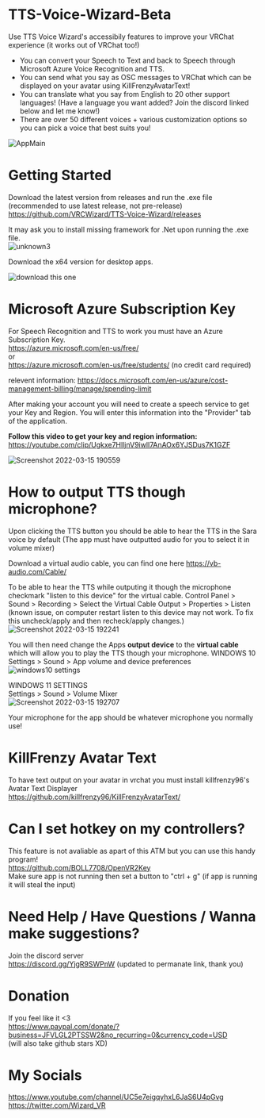 # TTS-Voice-Wizard-Beta
Use TTS Voice Wizard's accessibily features to improve your VRChat experience (it works out of VRChat too!)
* You can convert your Speech to Text and back to Speech through Microsoft Azure Voice Recognition and TTS.<br />
* You can send what you say as OSC messages to VRChat which can be displayed on your avatar using KillFrenzyAvatarText!<br />
* You can translate what you say from English to 20 other support languages! (Have a language you want added? Join the discord linked below and let me know!) <br />
* There are over 50 different voices + various customization options so you can pick a voice that best suits you! <br />

![AppMain](https://user-images.githubusercontent.com/101527472/158492198-deabcf22-e5a7-4b7c-a12a-b741897e8d83.jpg)

# Getting Started
Download the latest version from releases and run the .exe file (recommended to use latest release, not pre-release) <br />
https://github.com/VRCWizard/TTS-Voice-Wizard/releases <br />

It may ask you to install missing framework for .Net upon running the .exe file.<br />
![unknown3](https://user-images.githubusercontent.com/101527472/161798516-682fba28-e549-40fe-83c3-2f1e0c18fd2f.png)

Download the x64 version for desktop apps.<br />

![download this one](https://user-images.githubusercontent.com/101527472/161798523-48efb29a-81a6-4ac5-acaf-45a33a857b73.png)

# Microsoft Azure Subscription Key
For Speech Recognition and TTS to work you must have an Azure Subscription Key. <br />
https://azure.microsoft.com/en-us/free/ <br />
or <br />
https://azure.microsoft.com/en-us/free/students/ (no credit card required)<br />

relevent information: https://docs.microsoft.com/en-us/azure/cost-management-billing/manage/spending-limit  <br />


After making your account you will need to create a speech service to get your Key and Region. You will enter this information into the "Provider" tab of the application. <br />

**Follow this video to get your key and region information:** https://youtube.com/clip/Ugkxe7HlljnV9iwlI7AnAOx6YJSDus7K1GZF <br />


![Screenshot 2022-03-15 190559](https://user-images.githubusercontent.com/101527472/158492227-f704aaef-4077-413d-9f9d-a48c6183df0d.jpg)

# How to output TTS though microphone?
Upon clicking the TTS button you should be able to hear the TTS in the Sara voice by default (The app must have outputted audio for you to select it in volume mixer)

Download a virtual audio cable, you can find one here https://vb-audio.com/Cable/


To be able to hear the TTS while outputing it though the microphone checkmark "listen to this device" for the virtual cable.
Control Panel > Sound > Recording > Select the Virtual Cable Output > Properties > Listen
(known issue, on computer restart listen to this device may not work. To fix this uncheck/apply and then recheck/apply changes.)
![Screenshot 2022-03-15 192241](https://user-images.githubusercontent.com/101527472/158493212-8b1db84b-bf10-45ae-bca4-71c858113bb9.jpg)

You will then need change the Apps **output device**  to the **virtual cable** which will allow you to play the TTS though your microphone.
WINDOWS 10 <br />
Settings > Sound > App volume and device preferences <br />
![windows10 settings](https://user-images.githubusercontent.com/101527472/158684476-8ead5ee2-f441-4249-becc-530798b27ed8.png)


WINDOWS 11 SETTINGS <br />
Settings > Sound > Volume Mixer <br />
![Screenshot 2022-03-15 192707](https://user-images.githubusercontent.com/101527472/158493678-def6648a-02ea-480f-88ab-5666c59a0442.jpg)<br />

Your microphone for the app should be whatever microphone you normally use!
# KillFrenzy Avatar Text
To have text output on your avatar in vrchat you must install killfrenzy96's Avatar Text Displayer <br />
https://github.com/killfrenzy96/KillFrenzyAvatarText/ <br />

# Can I set hotkey on my controllers?
This feature is not avaliable as apart of this ATM but you can use this handy program! <br />
https://github.com/BOLL7708/OpenVR2Key <br />
Make sure app is not running then set a button to "ctrl + g" (if app is running it will steal the input)<br />


# Need Help / Have Questions / Wanna make suggestions?
Join the discord server <br />
https://discord.gg/YjgR9SWPnW (updated to permanate link, thank you)<br />

# Donation
If you feel like it <3 <br />
https://www.paypal.com/donate/?business=JFVLGL2PTSSW2&no_recurring=0&currency_code=USD <br />
(will also take github stars XD)
# My Socials
https://www.youtube.com/channel/UC5e7eigqyhxL6JaS6U4pGvg <br />
https://twitter.com/Wizard_VR <br />

